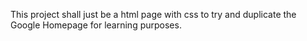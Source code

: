 This project shall just be a html page with css to try and 
duplicate the Google Homepage for learning purposes.